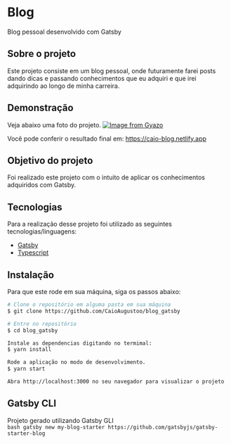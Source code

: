 # Blog
Blog pessoal desenvolvido com Gatsby

## Sobre o projeto 
Este projeto consiste em um blog pessoal, onde futuramente farei posts dando dicas e passando conhecimentos que eu adquiri e que irei adquirindo ao longo de minha carreira.

## Demonstração
Veja abaixo uma foto do projeto.
[![Image from Gyazo](https://i.gyazo.com/116c1aa54c6cd81afce667aca434629f.png)](https://gyazo.com/116c1aa54c6cd81afce667aca434629f)

Você pode conferir o resultado final em: https://caio-blog.netlify.app

## Objetivo do projeto
Foi realizado este projeto com o intuito de aplicar os conhecimentos adquiridos com Gatsby.

## Tecnologias 
Para a realização desse projeto foi utilizado as seguintes tecnologias/linguagens: 
- [Gatsby](https://www.gatsbyjs.com) 
- [Typescript](https://www.typescriptlang.org)

## Instalação
Para que este rode em sua máquina, siga os passos abaixo:

```bash
# Clone o repositório em alguma pasta em sua máquina
$ git clone https://github.com/CaioAugustoo/blog_gatsby

# Entre no repositório
$ cd blog_gatsby

Instale as dependencias digitando no termimal:
$ yarn install

Rode a aplicação no modo de desenvolvimento.
$ yarn start

Abra http://localhost:3000 no seu navegador para visualizar o projeto
```

## Gatsby CLI
Projeto gerado utilizando Gatsby GLI <br />
```bash gatsby new my-blog-starter https://github.com/gatsbyjs/gatsby-starter-blog ``` 
